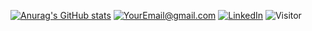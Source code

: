 [![Anurag's GitHub stats](https://github-readme-stats.vercel.app/api?username=JasperVandenberghen)](https://github.com/JasperVandenberghen/github-readme-stats)
<a href="mailto:jasper.vandenberghen@gmail.com">![YourEmail@gmail.com](https://img.shields.io/badge/Gmail-D14836?style=for-the-badge&logo=gmail&logoColor=white)</a>
<a href="https://www.linkedin.com/in/jasper-vandenberghen-a029b6103">![LinkedIn](https://img.shields.io/badge/LinkedIn-0077B5?style=for-the-badge&logo=linkedin&logoColor=white)</a>
![Visitor](https://visitor-badge.laobi.icu/badge?page_id=JasperVandenberghen.JasperVandenberghen)
